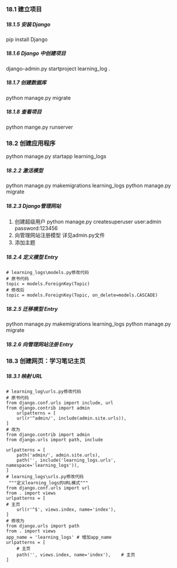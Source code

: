 ### 18.1 建立项目
##### 18.1.5 安装 Django 
pip install Django
##### 18.1.6 Django 中创建项目
django-admin.py startproject learning_log .
##### 18.1.7 创建数据库
python manage.py migrate
##### 18.1.8 查看项目
python mange.py runserver

### 18.2 创建应用程序
python manage.py startapp learning_logs
##### 18.2.2 激活模型
python manage.py makemigrations learning_logs
python manage.py migrate

##### 18.2.3 Django管理网站
1. 创建超级用户
python manage.py createsuperuser
user:admin
password:123456
2. 向管理网站注册模型
详见admin.py文件
3. 添加主题
##### 18.2.4 定义模型 Entry
```
# learning_logs\models.py修改代码
# 原书代码
topic = models.ForeignKey(Topic)
# 修改后
topic = models.ForeignKey(Topic, on_delete=models.CASCADE)
```
##### 18.2.5 迁移模型 Entry
python manage.py makemigrations learning_logs
python manage.py migrate
##### 18.2.6 向管理网站注册 Entry

### 18.3 创建网页：学习笔记主页
##### 18.3.1 映射 URL
```
# learning_log\urls.py修改代码
# 原书代码
from django.conf.urls import include, url
from django.contrib import admin
    urlpatterns = [
    url(r'^admin/', include(admin.site.urls)),
] 
# 改为
from django.contrib import admin
from django.urls import path, include

urlpatterns = [
    path('admin/', admin.site.urls),
    path('', include('learning_logs.urls', namespace='learning_logs')),
]
# learning_logs\urls.py修改代码
 """定义learning_logs的URL模式"""
from django.conf.urls import url
from . import views
urlpatterns = [
# 主页
    url(r'^$', views.index, name='index'),
] 
# 修改为
from django.urls import path
from . import views
app_name = 'learning_logs' # 增加app_name
urlpatterns = [
    # 主页
    path('', views.index, name='index'),    # 主页
]
```
